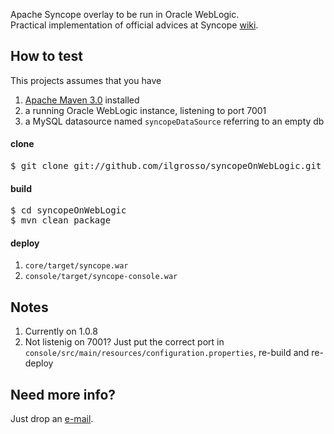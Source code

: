 Apache Syncope overlay to be run in Oracle WebLogic.<br/>
Practical implementation of official advices at Syncope [wiki](https://cwiki.apache.org/confluence/display/SYNCOPE/Run+Syncope+in+real+environments).

## How to test ##

This projects assumes that you have
 1. [Apache Maven 3.0](http://maven.apache.org) installed
 1. a running Oracle WebLogic instance, listening to port 7001
 1. a MySQL datasource named <code>syncopeDataSource</code> referring to an empty db

#### clone ####

<pre>
$ git clone git://github.com/ilgrosso/syncopeOnWebLogic.git
</pre>

#### build ####

<pre>
$ cd syncopeOnWebLogic
$ mvn clean package
</pre>

#### deploy ####

 1. <code>core/target/syncope.war</code>
 1. <code>console/target/syncope-console.war</code>

## Notes ##
 1. Currently on 1.0.8
 1. Not listenig on 7001? Just put the correct port in <code>console/src/main/resources/configuration.properties</code>, re-build and re-deploy

## Need more info? ##
Just drop an [e-mail](mailto:syncope@tirasa.net).

